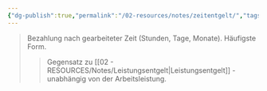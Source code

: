 ```yaml
---
{"dg-publish":true,"permalink":"/02-resources/notes/zeitentgelt/","tags":["arbeitsrecht/entgelt"],"noteIcon":"","updated":"2025-08-26T16:35:24.711+02:00"}
---
```


>Bezahlung nach gearbeiteter Zeit (Stunden, Tage, Monate). Häufigste Form.
>>Gegensatz zu [[02 - RESOURCES/Notes/Leistungsentgelt\|Leistungsentgelt]] - unabhängig von der Arbeitsleistung.